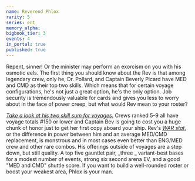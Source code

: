 ```yaml
---
name: Reverend Phlox
rarity: 5
series: ent
memory_alpha:
bigbook_tier: 3
events: 4
in_portal: true
published: true
---
```


Repent, sinner! Or the minister may perform an exorcism on you with his osmotic eels. The first thing you should know about the Rev is that among legendary crew, only he, Dr. Pollard, and Captain Beverly Picard have MED and CMD as their top two skills. Which means that for certain voyage configurations, he's not just a great option, he's the only option. Job security is tremendously valuable for cards and gives you less to worry about in the face of power creep, but what would Rev mean to your roster?
   
[_Take a look at his two skill sum for voyages._](https://i.imgur.com/dazypOy.png)  Crews ranked 5-9 all have voyage totals #150 or lower and Captain Bev is going to cost you a huge chunk of honor just to get her first copy aboard your ship. Rev's  [_WAR stat_](https://en.wikipedia.org/wiki/Wins_Above_Replacement), or the difference in power between him and an average MED/CMD replacement, is monstrous and in most cases even better than ENG/MED crew and other rare combos. His offerings outside of voyages are a step down, but still quality. A top five gauntlet pair,  _three _ variant-best bases for a modest number of events, strong six second arena EV, and a good "MED and CMD" shuttle score. If you want to build a well-rounded roster or boost your weakest area, Phlox is your man.
